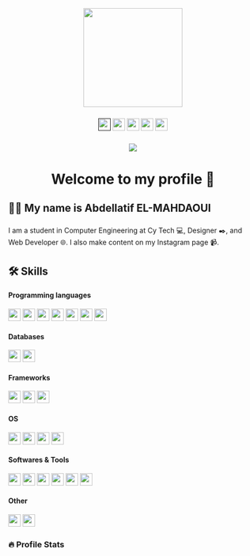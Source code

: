 <div align="center">
  <img height="200" src="https://mir-s3-cdn-cf.behance.net/project_modules/max_1200/06f21a161921919.63cd7887d0a70.gif"  />
</div>

###

<div align="center">
  <a href=""><img src="https://img.shields.io/static/v1?message=LinkedIn&logo=linkedin&label=&color=0077B5&logoColor=white&labelColor=&style=for-the-badge" height="25" alt="" /></a>
  <img src="https://img.shields.io/static/v1?message=Behance&logo=behance&label=&color=053eff&logoColor=white&labelColor=&style=for-the-badge" height="25" alt=""/>
  <img src="https://img.shields.io/static/v1?message=Discord&logo=discord&label=&color=7289d9&logoColor=white&labelColor=&style=for-the-badge" height="25" alt="" />
  <img src="https://img.shields.io/static/v1?message=Instagram&logo=instagram&label=&color=d62976&logoColor=white&labelColor=&style=for-the-badge" height="25" alt=""/>
  <img src="https://img.shields.io/static/v1?message=Youtube&logo=youtube&label=&color=FF0000&logoColor=white&labelColor=&style=for-the-badge" height="25" alt="" />
</div>

###

<div align="center">
  <img src="https://visitor-badge.laobi.icu/badge?page_id=abdemeh.abdemeh.&"  />
</div>

###

<h1 align="center">Welcome to my profile 👋</h1>

###

<h2 align="left">👩‍💻  My name is Abdellatif EL-MAHDAOUI</h2>

###

<p align="left">I am a student in Computer Engineering at Cy Tech 💻, Designer ✒️, and Web Developer 🌐. I also make content on my Instagram page 📹.<br></p>

###

<h2 align="left">🛠 Skills</h2>
<h4 align="left">Programming languages</h4>

<div align="left">
  <img src="https://img.shields.io/static/v1?message=JS&logo=javascript&label=&color=212121&logoColor=f0db4f&labelColor=&style=for-the-badge" height="25" alt="" />
  <img src="https://img.shields.io/static/v1?message=PHP&logo=php&label=&color=777BB4&logoColor=white&labelColor=&style=for-the-badge" height="25" alt="" />
  <img src="https://img.shields.io/static/v1?message=C&logo=c&label=&color=3949AB&logoColor=white&labelColor=&style=for-the-badge" height="25" alt="" />
  <img src="https://img.shields.io/static/v1?message=C%2B%2B&logo=c%2B%2B&label=&color=00589C&logoColor=white&labelColor=&style=for-the-badge" height="25" alt="" />
  <img src="https://img.shields.io/static/v1?message=C%23&logo=csharp&label=&color=684D95&logoColor=white&labelColor=&style=for-the-badge" height="25" alt="" />
  <img src="https://img.shields.io/static/v1?message=JAVA&logo=openjdk&label=&color=f89820&logoColor=white&labelColor=&style=for-the-badge" height="25" alt="" />
  <img src="https://img.shields.io/static/v1?message=PYTHON&logo=python&label=&color=3776AB&logoColor=ffde57&labelColor=&style=for-the-badge" height="25" alt="" />
</div>

<h4 align="left">Databases</h4>
<div align="left">
  <img src="https://img.shields.io/static/v1?message=MySQL&logo=mysql&label=&color=4479A1&logoColor=white&labelColor=&style=for-the-badge" height="25" alt="" />
  <img src="https://img.shields.io/static/v1?message=Oracle&logo=oracle&label=&color=F80000&logoColor=white&labelColor=&style=for-the-badge" height="25" alt="" />
</div>

<h4 align="left">Frameworks</h4>
<div align="left">
  <img src="https://img.shields.io/static/v1?message=Electron&logo=electron&label=&color=2A2D38&logoColor=8ED0DE&labelColor=&style=for-the-badge" height="25" alt="" />
  <img src="https://img.shields.io/static/v1?message=Bootstrap&logo=bootstrap&label=&color=6610f2&logoColor=white&labelColor=&style=for-the-badge" height="25" alt="" />
  <img src="https://img.shields.io/static/v1?message=Tailwind&logo=tailwindcss&label=&color=3EBFF8&logoColor=white&labelColor=&style=for-the-badge" height="25" alt="" />
</div>

<h4 align="left">OS</h4>
<div align="left">
  <a href="https://linkedin.com/in/elmahdaoui"><img src="https://img.shields.io/static/v1?message=Linux&logo=linux&label=&color=F0B910&logoColor=323330&labelColor=&style=for-the-badge" height="25" alt="" /></a>
  <img src="https://img.shields.io/static/v1?message=Windows&logo=windows&label=&color=0074CD&logoColor=white&labelColor=&style=for-the-badge" height="25" alt="" />
  <img src="https://img.shields.io/static/v1?message=Android&logo=android&label=&color=75BC54&logoColor=white&labelColor=&style=for-the-badge" height="25" alt="" />
  <img src="https://img.shields.io/static/v1?message=MacOS&logo=macos&label=&color=212121&logoColor=white&labelColor=&style=for-the-badge" height="25" alt="" />
</div>

<h4 align="left">Softwares & Tools</h4>
<div align="left">
  <img src="https://img.shields.io/static/v1?message=VS Code&logo=visual-studio-code&label=&color=212121&logoColor=22A7EA&labelColor=&style=for-the-badge" height="25" alt="" />
  <img src="https://img.shields.io/static/v1?message=Git&logo=git&label=&color=402E00&logoColor=E84D31&labelColor=&style=for-the-badge" height="25" alt="" />
  <img src="https://img.shields.io/static/v1?message=Photoshop&logo=adobephotoshop&label=&color=001D34&logoColor=2FA3F7&labelColor=&style=for-the-badge" height="25" alt="" />
  <img src="https://img.shields.io/static/v1?message=Illustrator&logo=adobeillustrator&label=&color=310000&logoColor=F79500&labelColor=&style=for-the-badge" height="25" alt="" />
  <img src="https://img.shields.io/static/v1?message=Premiere Pro&logo=adobepremierepro&label=&color=000058&logoColor=8D8DEB&labelColor=&style=for-the-badge" height="25" alt="" />
  <img src="https://img.shields.io/static/v1?message=After Effects&logo=adobeaftereffects&label=&color=000058&logoColor=9494F7&labelColor=&style=for-the-badge" height="25" alt="" />
</div>

<h4 align="left">Other</h4>
<div align="left">
  <img src="https://img.shields.io/static/v1?message=HTML&logo=html5&label=&color=E34F26&logoColor=white&labelColor=&style=for-the-badge" height="25" alt="" />
  <img src="https://img.shields.io/static/v1?message=CSS&logo=css3&label=&color=1572B6&logoColor=white&labelColor=&style=for-the-badge" height="25" alt="" />
</div>

###

<h3 align="left">🔥 Profile Stats</h3>

###

<div align="center">
   <a href="https://git.io/streak-stats"><img src="https://streak-stats.demolab.com?user=abdemeh&theme=dark&hide_border=true&border_radius=0&card_width=900&card_height=" alt="" /></a>
</div>

###
